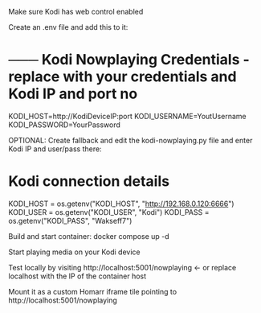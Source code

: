 Make sure Kodi has web control enabled

Create an .env file and add this to it:
# ─── Kodi Nowplaying Credentials - replace with your credentials and Kodi IP and port no
KODI_HOST=http://KodiDeviceIP:port
KODI_USERNAME=YoutUsername
KODI_PASSWORD=YourPassword


OPTIONAL: Create fallback and edit the kodi-nowplaying.py file and enter Kodi IP and user/pass there:
# Kodi connection details
KODI_HOST = os.getenv("KODI_HOST", "http://192.168.0.120:6666")
KODI_USER = os.getenv("KODI_USER", "Kodi")
KODI_PASS = os.getenv("KODI_PASS", "Wakseff7")

Build and start container:
docker compose up -d

Start playing media on your Kodi device

Test locally by visiting http://localhost:5001/nowplaying <- or replace localhost with the IP of the container host

Mount it as a custom Homarr iframe tile pointing to http://localhost:5001/nowplaying 